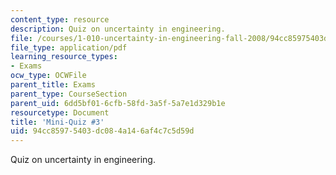 ```yaml
---
content_type: resource
description: Quiz on uncertainty in engineering.
file: /courses/1-010-uncertainty-in-engineering-fall-2008/94cc85975403dc084a146af4c7c5d59d_mini_quiz_3.pdf
file_type: application/pdf
learning_resource_types:
- Exams
ocw_type: OCWFile
parent_title: Exams
parent_type: CourseSection
parent_uid: 6dd5bf01-6cfb-58fd-3a5f-5a7e1d329b1e
resourcetype: Document
title: 'Mini-Quiz #3'
uid: 94cc8597-5403-dc08-4a14-6af4c7c5d59d
---
```

Quiz on uncertainty in engineering.

